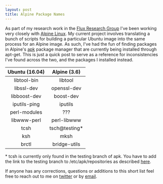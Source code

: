 ```yaml
---
layout: post
title: Alpine Package Names
---
```


As part of my research work in the [Flux Research Group](http://www.flux.utah.edu) I've been working very closely with [Alpine Linux](https://www.alpinelinux.org). My current project involves translating a bunch of scripts for building a particular Ubuntu image into the same process for an Alpine image. As such, I've had the fun of finding packages in Alpine's [apk](https://pkgs.alpinelinux.org/packages) package manager that are currently being installed through apt-get. This is just a quick post to serve as a reference for inconsistencies I've found across the two, and the packages I installed instead.

| Ubuntu (16.04) | Alpine (3.6) |
|:--------------:|:------------:|
| libtool-bin    | libtool      |
| libssl-dev     | openssl-dev  |
| libboost-dev   | boost-dev    |
| iputils-ping   | iputils      |
| perl-modules   | ???          |
| libwww-perl    | perl-libwww  |
| tcsh           | tsch@testing\*|
| ksh            | mksh         |
| brctl          | bridge-utils |

\* tcsh is currently only found in the testing branch of apk. You have to add the link to the testing branch to /etc/apk/repositories as described [here](https://wiki.alpinelinux.org/wiki/Alpine_Linux_package_management#Add_a_Package).

If anyone has any corrections, questions or additions to this short list feel free to reach out to me on [twitter](https://twitter.com/judgegrubb) or by [email](mailto:grubb@cs.utah.edu).
